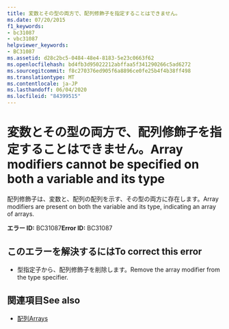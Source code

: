 ```yaml
---
title: 変数とその型の両方で、配列修飾子を指定することはできません。
ms.date: 07/20/2015
f1_keywords:
- bc31087
- vbc31087
helpviewer_keywords:
- BC31087
ms.assetid: d28c2bc5-0484-48e4-8183-5e23c0663f62
ms.openlocfilehash: bd4fb3d95022212abffaa5f341290266c5ad6272
ms.sourcegitcommit: f8c270376ed905f6a8896ce0fe25b4f4b38ff498
ms.translationtype: MT
ms.contentlocale: ja-JP
ms.lasthandoff: 06/04/2020
ms.locfileid: "84399515"
---
```

# <a name="array-modifiers-cannot-be-specified-on-both-a-variable-and-its-type"></a><span data-ttu-id="77631-102">変数とその型の両方で、配列修飾子を指定することはできません。</span><span class="sxs-lookup"><span data-stu-id="77631-102">Array modifiers cannot be specified on both a variable and its type</span></span>
<span data-ttu-id="77631-103">配列修飾子は、変数と、配列の配列を示す、その型の両方に存在します。</span><span class="sxs-lookup"><span data-stu-id="77631-103">Array modifiers are present on both the variable and its type, indicating an array of arrays.</span></span>  
  
 <span data-ttu-id="77631-104">**エラー ID:** BC31087</span><span class="sxs-lookup"><span data-stu-id="77631-104">**Error ID:** BC31087</span></span>  
  
## <a name="to-correct-this-error"></a><span data-ttu-id="77631-105">このエラーを解決するには</span><span class="sxs-lookup"><span data-stu-id="77631-105">To correct this error</span></span>  
  
- <span data-ttu-id="77631-106">型指定子から、配列修飾子を削除します。</span><span class="sxs-lookup"><span data-stu-id="77631-106">Remove the array modifier from the type specifier.</span></span>  
  
## <a name="see-also"></a><span data-ttu-id="77631-107">関連項目</span><span class="sxs-lookup"><span data-stu-id="77631-107">See also</span></span>

- [<span data-ttu-id="77631-108">配列</span><span class="sxs-lookup"><span data-stu-id="77631-108">Arrays</span></span>](../programming-guide/language-features/arrays/index.md)
